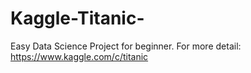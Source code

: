 # Kaggle-Titanic-
Easy Data Science Project for beginner. For more detail: https://www.kaggle.com/c/titanic
